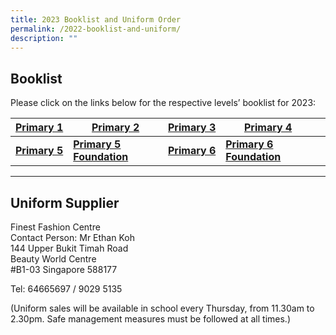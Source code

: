 ```yaml
---
title: 2023 Booklist and Uniform Order
permalink: /2022-booklist-and-uniform/
description: ""
---
```


**Booklist**
------------

Please click on the links below for the respective levels’ booklist for 2023:



| [Primary&nbsp;1](/files/P1-2023-Booklist.pdf) | [Primary&nbsp;2](/files/P2-2023-Booklist.pdf) | [Primary&nbsp;3](/files/P3-2023-Booklist.pdf)| [Primary&nbsp;4](/files/P4-2023-Booklist.pdf)||
| -------- | -------- | -------- | - | - |
|[**Primary 5**](/files/P5-2023-Booklist.pdf)   | [**Primary 5 Foundation**](/files/P5-Foundation-2023-Booklist.pdf) | [**Primary 6**](/files/P6-2023-Booklist.pdf)| [**Primary 6 Foundation**](/files/P6-Foundation-2023-Booklist.pdf)



* * *

**Uniform Supplier**
--------------------

Finest Fashion Centre  
Contact Person: Mr Ethan Koh  
144 Upper Bukit Timah Road  
Beauty World Centre  
#B1-03 Singapore 588177

Tel: 64665697 / 9029 5135

(Uniform sales will be available in school every Thursday, from 11.30am to 2.30pm. Safe management measures must be followed at all times.)